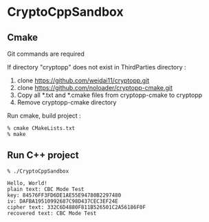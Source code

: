 # CryptoCppSandbox

## Cmake

Git commands are required

If directory "cryptopp" does not exist in ThirdParties directory :
1. clone https://github.com/weidai11/cryptopp.git
2. clone https://github.com/noloader/cryptopp-cmake.git
3. Copy all *.txt and *.cmake files from cryptopp-cmake to cryptopp
4. Remove cryptopp-cmake directory

Run cmake, build project :
```
% cmake CMakeLists.txt
% make
```

## Run C++ project
```
% ./CryptoCppSandbox 

Hello, World!
plain text: CBC Mode Test
key: 84576FF3FD6DE1AE55E94780B2297480
iv: DAFBA19510992687C98D437CEC3EF24E
cipher text: 332C6D4880F811B526501C2A56186F0F
recovered text: CBC Mode Test
```